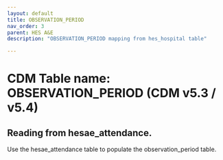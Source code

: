 ```yaml
---
layout: default
title: OBSERVATION_PERIOD
nav_order: 3
parent: HES A&E
description: "OBSERVATION_PERIOD mapping from hes_hospital table"

---
```



# CDM Table name: OBSERVATION_PERIOD (CDM v5.3 / v5.4)

## Reading from hesae_attendance.
Use the hesae_attendance table to populate the observation_period table.